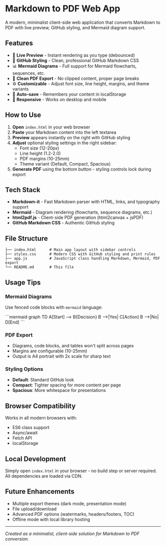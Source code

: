 # Markdown to PDF Web App

A modern, minimalist client-side web application that converts Markdown to PDF with live preview, GitHub styling, and Mermaid diagram support.

## Features

- 🚀 **Live Preview** - Instant rendering as you type (debounced)
- 🎨 **GitHub Styling** - Clean, professional GitHub Markdown CSS
- 📊 **Mermaid Diagrams** - Full support for Mermaid flowcharts, sequences, etc.
- 📄 **Clean PDF Export** - No clipped content, proper page breaks
- ⚙️ **Customizable** - Adjust font size, line height, margins, and theme variants
- 💾 **Auto-save** - Remembers your content in localStorage
- 📱 **Responsive** - Works on desktop and mobile

## How to Use

1. **Open** `index.html` in your web browser
2. **Paste** your Markdown content into the left textarea
3. **Preview** appears instantly on the right with GitHub styling
4. **Adjust** optional styling settings in the right sidebar:
   - Font size (12-20px)
   - Line height (1.2-2.0)
   - PDF margins (10-25mm)
   - Theme variant (Default, Compact, Spacious)
5. **Generate PDF** using the bottom button - styling controls lock during export

## Tech Stack

- **Markdown-it** - Fast Markdown parser with HTML, links, and typography support
- **Mermaid** - Diagram rendering (flowcharts, sequence diagrams, etc.)
- **html2pdf.js** - Client-side PDF generation (html2canvas + jsPDF)
- **GitHub Markdown CSS** - Authentic GitHub styling

## File Structure

```
├── index.html      # Main app layout with sidebar controls
├── styles.css      # Modern CSS with GitHub styling and print rules
├── app.js          # JavaScript class handling Markdown, Mermaid, PDF export
└── README.md       # This file
```

## Usage Tips

### Mermaid Diagrams
Use fenced code blocks with `mermaid` language:

\`\`\`mermaid
graph TD
    A[Start] --> B{Decision}
    B -->|Yes| C[Action]
    B -->|No| D[End]
\`\`\`

### PDF Export
- Diagrams, code blocks, and tables won't split across pages
- Margins are configurable (10-25mm)
- Output is A4 portrait with 2x scale for sharp text

### Styling Options
- **Default**: Standard GitHub look
- **Compact**: Tighter spacing for more content per page  
- **Spacious**: More whitespace for presentations

## Browser Compatibility

Works in all modern browsers with:
- ES6 class support
- Async/await
- Fetch API
- localStorage

## Local Development

Simply open `index.html` in your browser - no build step or server required. All dependencies are loaded via CDN.

## Future Enhancements

- Multiple export themes (dark mode, presentation mode)
- File upload/download
- Advanced PDF options (watermarks, headers/footers, TOC)
- Offline mode with local library hosting

---

*Created as a minimalist, client-side solution for Markdown to PDF conversion.*